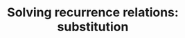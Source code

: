 ---
title: "Solving recurrence relations: substitution"
published: true
morea_id: reading-screencast-7b
morea_summary: "How to perform substitution."
morea_type: reading
morea_sort_order: 2
morea_url: https://www.youtube.com/watch?v=X2D80jsS3sY
morea_labels:
 - Screencast
 - Suthers
 - 8 min
---